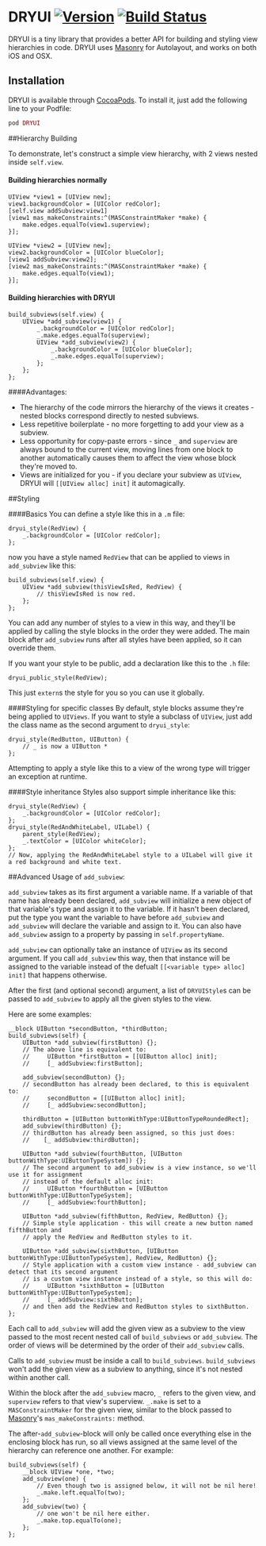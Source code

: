# DRYUI [![Version](https://img.shields.io/cocoapods/v/DRYUI.svg?style=flat)](http://cocoapods.org/pods/DRYUI) [![Build Status](https://travis-ci.org/GriffinSchneider/DRYUI.svg?branch=fix-travis)](https://travis-ci.org/GriffinSchneider/DRYUI)

DRYUI is a tiny library that provides a better API for building and styling view hierarchies in code. DRYUI uses [Masonry](https://github.com/Masonry/Masonry) for Autolayout, and works on both iOS and OSX.


## Installation

DRYUI is available through [CocoaPods](http://cocoapods.org). To install
it, just add the following line to your Podfile:

```ruby
pod DRYUI
```


##Hierarchy Building

To demonstrate, let's construct a simple view hierarchy, with 2 views nested inside `self.view`. 

#### Building hierarchies normally
```obj-c
UIView *view1 = [UIView new];
view1.backgroundColor = [UIColor redColor];
[self.view addSubview:view1]
[view1 mas_makeConstraints:^(MASConstraintMaker *make) {
    make.edges.equalTo(view1.superview);
}];

UIView *view2 = [UIView new];
view2.backgroundColor = [UIColor blueColor];
[view1 addSubview:view2];
[view2 mas_makeConstraints:^(MASConstraintMaker *make) {
    make.edges.equalTo(view1);
}];
```
#### Building hierarchies with DRYUI
```obj-c
build_subviews(self.view) {
    UIView *add_subview(view1) {
        _.backgroundColor = [UIColor redColor];
        _.make.edges.equalTo(superview);
        UIView *add_subview(view2) {
            _.backgroundColor = [UIColor blueColor];
            _.make.edges.equalTo(superview);
        };
    };
};
```
####Advantages:
- The hierarchy of the code mirrors the hierarchy of the views it creates - nested blocks correspond directly to nested subviews.
- Less repetitive boilerplate - no more forgetting to add your view as a subview.
- Less opportunity for copy-paste errors - since `_` and `superview` are always bound to the current view, moving lines from one block to another automatically causes them to affect the view whose block they're moved to.
- Views are initialized for you - if you declare your subview as `UIView`, DRYUI will `[[UIView alloc] init]` it automagically.


##Styling

####Basics
You can define a style like this in a `.m` file:
```obj-c
dryui_style(RedView) {
    _.backgroundColor = [UIColor redColor];
};
```
now you have a style named `RedView` that can be applied to views in `add_subview` like this:
```obj-c
build_subviews(self.view) {
    UIView *add_subview(thisViewIsRed, RedView) {
        // thisViewIsRed is now red.
    };
};
```
You can add any number of styles to a view in this way, and they'll be applied by calling the style blocks in the order they were added. The main block after `add_subview` runs after all styles have been applied, so it can override them.

If you want your style to be public, add a declaration like this to the `.h` file:
```obj-c
dryui_public_style(RedView);
```
This just `extern`s the style for you so you can use it globally.

####Styling for specific classes
By default, style blocks assume they're being applied to `UIViews`. If you want to style a subclass of `UIView`, just add the class name as the second argument to `dryui_style`:
```obj-c
dryui_style(RedButton, UIButton) {
    // _ is now a UIButton *
};
```
Attempting to apply a style like this to a view of the wrong type will trigger an exception at runtime.

####Style inheritance
Styles also support simple inheritance like this:
```obj-c
dryui_style(RedView) {
    _.backgroundColor = [UIColor redColor];
};
dryui_style(RedAndWhiteLabel, UILabel) {
    parent_style(RedView);
    _.textColor = [UIColor whiteColor];
};
// Now, applying the RedAndWhiteLabel style to a UILabel will give it a red background and white text.
```


##Advanced Usage of `add_subview`:

`add_subview` takes as its first argument a variable name. If a variable of that name has already been declared, `add_subview` will initialize a new object of that variable's type and assign it to the variable. If it hasn't been declared, put the type you want the variable to have before `add_subview` and `add_subview` will declare the variable and assign to it. You can also have `add_subview` assign to a property by passing in `self.propertyName`.

`add_subview` can optionally take an instance of `UIView` as its second argument. If you call `add_subview` this way, then that instance will be assigned to the variable instead of the defualt `[[<variable type> alloc] init]` that happens otherwise.

After the first (and optional second) argument, a list of `DRYUIStyle`s can be passed to `add_subview` to apply all the given styles to the view.

Here are some examples:
```obj-c
__block UIButton *secondButton, *thirdButton;
build_subviews(self) {
    UIButton *add_subview(firstButton) {};
    // The above line is equivalent to:
    //     UIButton *firstButton = [[UIButton alloc] init]; 
    //     [_ addSubview:firstButton];
    
    add_subview(secondButton) {};
    // secondButton has already been declared, to this is equivalent to:
    //     secondButton = [[UIButton alloc] init];
    //     [_ addSubview:secondButton];
    
    thirdButton = [UIButton buttonWithType:UIButtonTypeRoundedRect];
    add_subview(thirdButton) {};
    // thirdButton has already been assigned, so this just does:
    //    [_ addSubview:thirdButton];
    
    UIButton *add_subview(fourthButton, [UIButton buttonWithType:UIButtonTypeSystem]) {};
    // The second argument to add_subview is a view instance, so we'll use it for assignment
    // instead of the default alloc init:
    //     UIButton *fourthButton = [UIButton buttonWithType:UIButtonTypeSystem];
    //     [_ addSubview:fourthButton];
    
    UIButton *add_subview(fifthButton, RedView, RedButton) {};
    // Simple style application - this will create a new button named fifthButton and
    // apply the RedView and RedButton styles to it.
    
    UIButton *add_subview(sixthButton, [UIButton buttonWithType:UIButtonTypeSystem], RedView, RedButton) {};
    // Style application with a custom view instance - add_subview can detect that its second argument
    // is a custom view instance instead of a style, so this will do:
    //     UIButton *sixthButton = [UIButton buttonWithType:UIButtonTypeSystem];
    //     [_ addSubview:sixthButton];
    // and then add the RedView and RedButton styles to sixthButton.
};
```

Each call to `add_subview` will add the given view  as a subview to the view passed to the most
recent nested call of `build_subviews` or `add_subview`. The order of views will be determined by
the order of their `add_subview` calls.

Calls to `add_subview` must be inside a call to `build_subviews`. `build_subviews` won't add the given view as a subview to anything, since it's not nested within another call.

Within the block after the `add_subview` macro, `_` refers to the given view, and `superview`
refers to that view's superview. `_.make` is set to a `MASConstraintMaker` for the given view, similar
to the block passed to [Masonry](https://github.com/Masonry/Masonry)'s `mas_makeConstraints:` method.

The after-`add_subview`-block will only be called once everything else in the enclosing block has run, so
all views assigned at the same level of the hierarchy can reference one another. For example:
```obj-c
build_subviews(self) {
    __block UIView *one, *two;
    add_subview(one) {
        // Even though two is assigned below, it will not be nil here!
        _.make.left.equalTo(two);
    };
    add_subview(two) {
        // one won't be nil here either.
        _.make.top.equalTo(one);
    };
};
```
